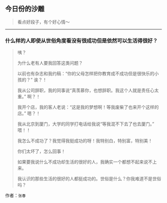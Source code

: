 ## 今日份的沙雕

> 看点好段子，有个好心情～


 
---

### 什么样的人即使从世俗角度看没有很成功但是依然可以生活得很好？

> 咦？
> 
> 为什么老有人要我回答这类问题？
> 
> 以前也有杂志和我约稿：“你的父母怎样把你教育成不成功但是很快乐的小孩的？” 诶？！
> 
> 我从公司辞职，我的同事说“真羡慕你，也想辞职。我这个人就是责任心太重。” 啊？！
> 
> 我开个店，我的客人老说：“这是我的梦想啊！等我废柴了也来开个这样的店。” 嗯？！
> 
> 我从北京到厦门，大学的同学打电话给我说“等我混不下去了也去厦门。” 喂！！
> 
> 我怎么不成功了？我觉得我挺成功的呀！我特别白，特别富，特别美！
> 
> 你们太坏了，怎么回事！
> 
> 如果要我说什么不成功却生活的很好的人，我确实一个都想不起来说不上来。
> 
> 我认识的那些生活的很好的人都挺成功的。世俗是什么？你我难道不是世俗吗？


作者：`张春`